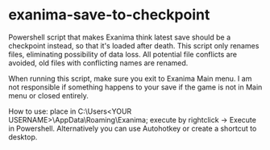# exanima-save-to-checkpoint
Powershell script that makes Exanima think latest save should be a checkpoint instead, so that it's loaded after death.
This script only renames files, eliminating possibility of data loss.
All potential file conflicts are avoided, old files with conflicting names are renamed.

When running this script, make sure you exit to Exanima Main menu. I am not responsible if something happens to your save if the game is not in Main menu or closed entirely.

How to use: place in C:\Users\<YOUR USERNAME>\AppData\Roaming\Exanima; execute by rightclick -> Execute in Powershell.
Alternatively you can use Autohotkey or create a shortcut to desktop. 
